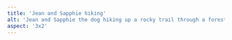 ```yaml
---
title: 'Jean and Sapphie hiking'
alt: 'Jean and Sapphie the dog hiking up a rocky trail through a forest'
aspect: '3x2'
---
```


